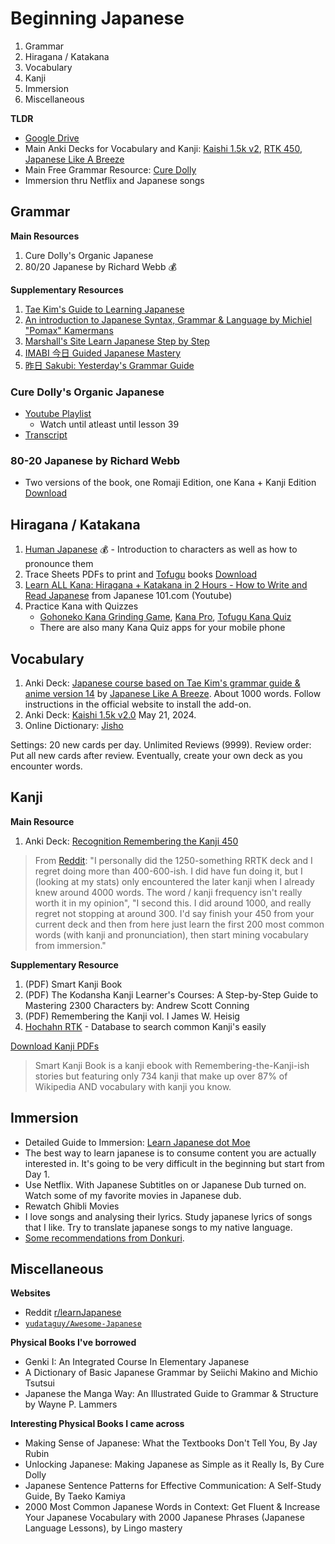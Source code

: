 # Beginning Japanese

1. Grammar
2. Hiragana / Katakana
3. Vocabulary
4. Kanji
5. Immersion
6. Miscellaneous

**TLDR**
- [Google Drive](https://drive.google.com/drive/folders/1XMS1ZgLjqLESuQkls00VYPepVT4Kfkya)
- Main Anki Decks for Vocabulary and Kanji: [Kaishi 1.5k v2](https://github.com/donkuri/Kaishi/releases), [RTK 450](https://ankiweb.net/shared/info/1843881818), [Japanese Like A Breeze](https://www.japanese-like-a-breeze.com/all-decks/)
- Main Free Grammar Resource: [Cure Dolly](https://kellenok.github.io/cure-script/)
- Immersion thru Netflix and Japanese songs
   
## Grammar 

**Main Resources**
1. Cure Dolly's Organic Japanese
2. 80/20 Japanese by Richard Webb 💰

**Supplementary Resources**

1. [Tae Kim's Guide to Learning Japanese](https://guidetojapanese.org/learn/complete/)
2. [An introduction to Japanese Syntax, Grammar & Language by Michiel "Pomax" Kamermans](https://pomax.github.io/nrGrammar/)
3. [Marshall's Site Learn Japanese Step by Step](https://marshallyin.com/course/)
4. [IMABI 今日 Guided Japanese Mastery](https://imabi.org/)
5. [昨日 Sakubi: Yesterday's Grammar Guide](https://sakubi.neocities.org/)

### Cure Dolly's Organic Japanese 
- [Youtube Playlist](https://www.youtube.com/playlist?list=PLg9uYxuZf8x_A-vcqqyOFZu06WlhnypWj)
  - Watch until atleast until lesson 39
- [Transcript](https://kellenok.github.io/cure-script/)

### 80-20 Japanese by Richard Webb
- Two versions of the book, one Romaji Edition, one Kana + Kanji Edition [Download](https://drive.google.com/drive/folders/1m8CtsyDirLsjoHAhEdBjwrgs9bVgF1ys?usp=drive_link) 

## Hiragana / Katakana 
1. [Human Japanese](https://www.humanjapanese.com/human-japanese) 💰 - Introduction to characters as well as how to pronounce them 
2. Trace Sheets PDFs to print and [Tofugu](https://www.tofugu.com/) books [Download](https://drive.google.com/drive/folders/1ruMhNkd7wQY-vlzNGLI6DY_aYcyGuovm?usp=drive_link)
3. [Learn ALL Kana: Hiragana + Katakana in 2 Hours - How to Write and Read Japanese](https://www.youtube.com/watch?v=_wZHqOghvSs) from Japanese 101.com (Youtube)
4. Practice Kana with Quizzes
   - [Gohoneko Kana Grinding Game](https://gohoneko.neocities.org/learn/kana), [Kana Pro](https://kana.pro/), [Tofugu Kana Quiz](https://kana-quiz.tofugu.com/)
   - There are also many Kana Quiz apps for your mobile phone

## Vocabulary 

1. Anki Deck: [Japanese course based on Tae Kim's grammar guide & anime version 14](https://ankiweb.net/shared/info/911122782) by [Japanese Like A Breeze](https://www.japanese-like-a-breeze.com/guide-for-beginners/). About 1000 words. Follow instructions in the official website to install the add-on.
2. Anki Deck: [Kaishi 1.5k v2.0](https://github.com/donkuri/Kaishi/releases) May 21, 2024.
3. Online Dictionary: [Jisho](https://jisho.org/)

Settings: 20 new cards per day. Unlimited Reviews (9999). Review order: Put all new cards after review. 
Eventually, create your own deck as you encounter words. 

## Kanji 

**Main Resource**
1. Anki Deck: [Recognition Remembering the Kanji 450](https://drive.google.com/drive/folders/1XMS1ZgLjqLESuQkls00VYPepVT4Kfkya?usp=drive_link)

> From [Reddit](https://www.reddit.com/r/LearnJapanese/comments/10k9zcn/switch_from_rrtk_450_deck_to_rtk_and_rrtk_2k_deck/): "I personally did the 1250-something RRTK deck and I regret doing more than 400-600-ish. I did have fun doing it, but I (looking at my stats) only encountered the later kanji when I already knew around 4000 words. The word / kanji frequency isn't really worth it in my opinion", "I second this. I did around 1000, and really regret not stopping at around 300. I'd say finish your 450 from your current deck and then from here just learn the first 200 most common words (with kanji and pronunciation), then start mining vocabulary from immersion."

**Supplementary Resource**
1. (PDF) Smart Kanji Book
2. (PDF) The Kodansha Kanji Learner's Courses: A Step-by-Step Guide to Mastering 2300 Characters by: Andrew Scott Conning
3. (PDF) Remembering the Kanji vol. I James W. Heisig
4. [Hochahn RTK](https://hochanh.github.io/rtk/) - Database to search common Kanji's easily

[Download Kanji PDFs](https://drive.google.com/file/d/1WcaG0RFcMljx6NVGXW4BYwwH2xA5g18X/view?usp=drive_link)

> Smart Kanji Book is a kanji ebook with Remembering-the-Kanji-ish stories but featuring only 734 kanji that make up over 87% of Wikipedia AND vocabulary with kanji you know.

## Immersion

- Detailed Guide to Immersion: [Learn Japanese dot Moe](https://learnjapanese.moe/guide/#choosing-immersion-content)
- The best way to learn japanese is to consume content you are actually interested in. It's going to be very difficult in the beginning but start from Day 1.
- Use Netflix. With Japanese Subtitles on or Japanese Dub turned on. Watch some of my favorite movies in Japanese dub.
- Rewatch Ghibli Movies
- I love songs and analysing their lyrics. Study japanese lyrics of songs that I like. Try to translate japanese songs to my native language.
- [Some recommendations from Donkuri](https://donkuri.github.io/learn-japanese/recs/).


## Miscellaneous 

**Websites**

- Reddit [r/learnJapanese](https://www.reddit.com/r/LearnJapanese)
- [`yudataguy/Awesome-Japanese`](https://github.com/yudataguy/Awesome-Japanese)

**Physical Books I've borrowed**
- Genki I: An Integrated Course In Elementary Japanese
- A Dictionary of Basic Japanese Grammar by Seiichi Makino and Michio Tsutsui
- Japanese the Manga Way: An Illustrated Guide to Grammar & Structure by Wayne P. Lammers

**Interesting Physical Books I came across**

- Making Sense of Japanese: What the Textbooks Don't Tell You, By Jay Rubin
- Unlocking Japanese: Making Japanese as Simple as it Really Is, By Cure Dolly
- Japanese Sentence Patterns for Effective Communication: A Self-Study Guide, By Taeko Kamiya
- 2000 Most Common Japanese Words in Context: Get Fluent & Increase Your Japanese Vocabulary with 2000 Japanese Phrases (Japanese Language Lessons), by Lingo mastery




